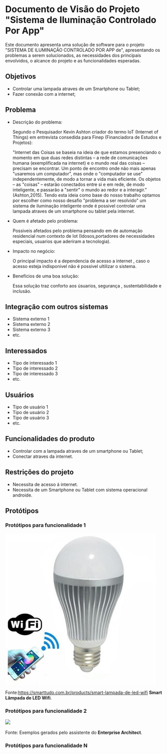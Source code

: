 # Documento de Visão do Projeto "Sistema de Iluminação Controlado Por App"

Este documento apresenta uma solução de software para o projeto "SISTEMA DE ILUMINAÇÃO CONTROLADO POR APP de", 
apresentando os problemas a serem solucionados, as necessidades dos principais envolvidos, o alcance do projeto e as funcionalidades esperadas.

## Objetivos

* Controlar uma lampada atraves de um Smartphone ou Tablet;
* Fazer conexão com a internet;


## Problema

* Descrição do problema: 

    Segundo o Pesquisador Kevin Ashton criador do termo IoT (Internet of Things) em entrevista consedida para Finep (Financiadora de Estudos e Projetos): 
       
  "Internet das Coisas se baseia na ideia de que estamos presenciando o momento em que duas redes distintas – a rede de comunicações      humana (exemplificada na internet) e o mundo real das coisas – precisam se encontrar. Um ponto de encontro onde não mais apenas        "usaremos um computador", mas onde o "computador se use" independentemente, de modo a tornar a vida mais eficiente. Os objetos – as  "coisas" – estarão conectados entre si e em rede, de modo inteligente, e passarão a "sentir" o mundo ao redor e a interagir." (Ashton,2015). Tendo esta ideia como base do nosso trabalho optamos por escolher como nosso desafio "problema a ser resolvido" um    sistema de iluminação inteligente onde é possivel controlar uma lampada atraves de um smartphone ou tablet pela internet.

* Quem é afetado pelo problema: 

   Possiveis afetados pelo problema pensando em  de automação residencial num contexto de Iot  (Idosos,portadores de necessidades    especiais, usuarios que aderiram a tecnologia).

* Impacto no negócio:

   O principal impacto é a dependencia de acesso a internet , caso o acesso esteja indisponivel não é possivel ultilizar o sistema.

* Benefícios de uma boa solução: 

   Essa solução traz conforto aos úsuarios, segurança , sustentabilidade e inclusão.

## Integração com outros sistemas

* Sistema externo 1
* Sistema externo 2
* Sistema externo 3
* etc.
 
## Interessados

* Tipo de interessado 1
* Tipo de interessado 2
* Tipo de interessado 3
* etc.

## Usuários

* Tipo de usuário 1
* Tipo de usuário 2
* Tipo de usuário 3
* etc.

## Funcionalidades do produto

* Controlar com a lampada atraves de um smartphone ou Tablet;
* Conectar atraves da internet.


## Restrições do projeto

* Necessita de acesso á internet. 
* Necessita de um Smartphone ou Tablet com sistema operacional androide.


## Protótipos

### Protótipos para funcionalidade 1

![](lampada.jpg)

Fonte:https://smarttudo.com.br/products/smart-lampada-de-led-wifi **Smart Lâmpada de LED Wifi**.

### Protótipos para funcionalidade 2

![](proto2.png)

Fonte: Exemplos gerados pelo assistente do **Enterprise Architect**.

### Protótipos para funcionalidade N
